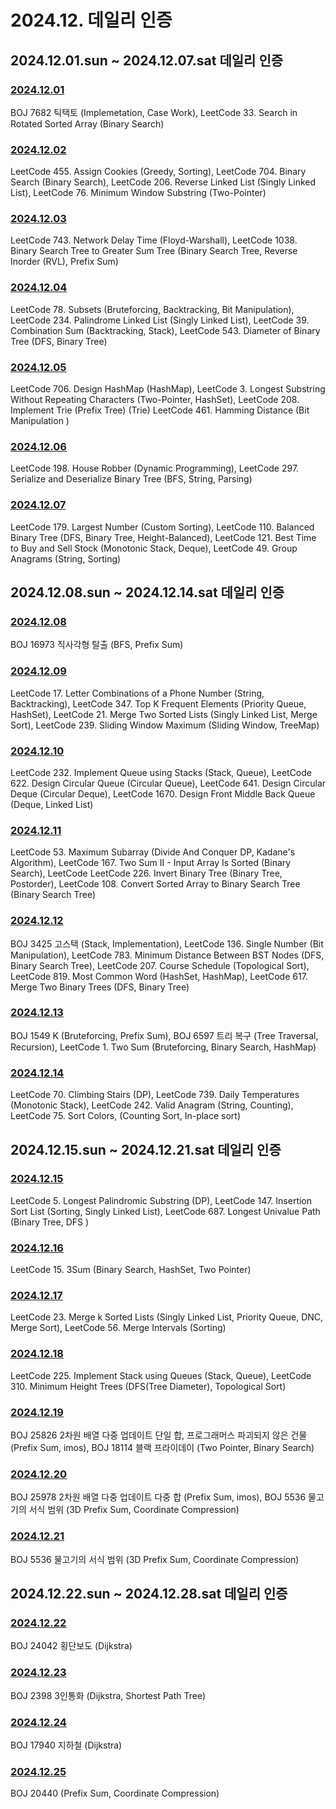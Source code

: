 # 2024.12. 데일리 인증

## 2024.12.01.sun ~ 2024.12.07.sat 데일리 인증

### [2024.12.01](https://github.com/jwelyl/daily_certification/blob/main/2024/12/01/24_12_01_daily_certification.md)
BOJ 7682 틱택토 (Implemetation, Case Work), LeetCode 33. Search in Rotated Sorted Array (Binary Search)

### [2024.12.02](https://github.com/jwelyl/daily_certification/blob/main/2024/12/02/24_12_02_daily_certification.md)
LeetCode 455. Assign Cookies (Greedy, Sorting), LeetCode 704. Binary Search (Binary Search), LeetCode 206. Reverse Linked List (Singly Linked List), LeetCode 76. Minimum Window Substring (Two-Pointer)

### [2024.12.03](https://github.com/jwelyl/daily_certification/blob/main/2024/12/03/24_12_03_daily_certification.md)
LeetCode 743. Network Delay Time (Floyd-Warshall), LeetCode 1038. Binary Search Tree to Greater Sum Tree (Binary Search Tree, Reverse Inorder (RVL), Prefix Sum)

### [2024.12.04](https://github.com/jwelyl/daily_certification/blob/main/2024/12/04/24_12_04_daily_certification.md)
LeetCode 78. Subsets (Bruteforcing, Backtracking, Bit Manipulation), LeetCode 234. Palindrome Linked List (Singly Linked List), LeetCode 39. Combination Sum (Backtracking, Stack), LeetCode 543. Diameter of Binary Tree (DFS, Binary Tree)

### [2024.12.05](https://github.com/jwelyl/daily_certification/blob/main/2024/12/05/24_12_05_daily_certification.md)
LeetCode 706. Design HashMap (HashMap), LeetCode 3. Longest Substring Without Repeating Characters (Two-Pointer, HashSet),
LeetCode 208. Implement Trie (Prefix Tree) (Trie) LeetCode 461. Hamming Distance (Bit Manipulation )

### [2024.12.06](https://github.com/jwelyl/daily_certification/blob/main/2024/12/06/24_12_06_daily_certification.md)
LeetCode 198. House Robber (Dynamic Programming), LeetCode 297. Serialize and Deserialize Binary Tree (BFS, String, Parsing)

### [2024.12.07](https://github.com/jwelyl/daily_certification/blob/main/2024/12/07/24_12_07_daily_certification.md)
LeetCode 179. Largest Number (Custom Sorting), LeetCode 110. Balanced Binary Tree (DFS, Binary Tree, Height-Balanced), LeetCode 121. Best Time to Buy and Sell Stock (Monotonic Stack, Deque), LeetCode 49. Group Anagrams (String, Sorting)

## 2024.12.08.sun ~ 2024.12.14.sat 데일리 인증

### [2024.12.08](https://github.com/jwelyl/daily_certification/blob/main/2024/12/08/24_12_08_daily_certification.md)
BOJ 16973 직사각형 탈출 (BFS, Prefix Sum)

### [2024.12.09](https://github.com/jwelyl/daily_certification/blob/main/2024/12/09/24_12_09_daily_certification.md)
LeetCode 17. Letter Combinations of a Phone Number (String, Backtracking), LeetCode 347. Top K Frequent Elements (Priority Queue, HashSet), LeetCode 21. Merge Two Sorted Lists (Singly Linked List, Merge Sort), LeetCode 239. Sliding Window Maximum (Sliding Window, TreeMap)

### [2024.12.10](https://github.com/jwelyl/daily_certification/blob/main/2024/12/10/24_12_10_daily_certification.md)
LeetCode 232. Implement Queue using Stacks (Stack, Queue), LeetCode 622. Design Circular Queue (Circular Queue), LeetCode 641. Design Circular Deque (Circular Deque), LeetCode 1670. Design Front Middle Back Queue (Deque, Linked List)

### [2024.12.11](https://github.com/jwelyl/daily_certification/blob/main/2024/12/11/24_12_11_daily_certification.md)
LeetCode 53. Maximum Subarray (Divide And Conquer DP, Kadane's Algorithm), LeetCode 167. Two Sum II - Input Array Is Sorted (Binary Search), LeetCode LeetCode 226. Invert Binary Tree (Binary Tree, Postorder), LeetCode 108. Convert Sorted Array to Binary Search Tree (Binary Search Tree)

### [2024.12.12](https://github.com/jwelyl/daily_certification/blob/main/2024/12/12/24_12_12_daily_certification.md)
BOJ 3425 고스택 (Stack, Implementation), LeetCode 136. Single Number (Bit Manipulation), LeetCode 783. Minimum Distance Between BST Nodes (DFS, Binary Search Tree), LeetCode 207. Course Schedule (Topological Sort), LeetCode 819. Most Common Word (HashSet, HashMap), LeetCode 617. Merge Two Binary Trees (DFS, Binary Tree)

### [2024.12.13](https://github.com/jwelyl/daily_certification/blob/main/2024/12/13/24_12_13_daily_certification.md)
BOJ 1549 K (Bruteforcing, Prefix Sum), BOJ 6597 트리 복구 (Tree Traversal, Recursion),
LeetCode 1. Two Sum (Bruteforcing, Binary Search, HashMap)

### [2024.12.14](https://github.com/jwelyl/daily_certification/blob/main/2024/12/14/24_12_14_daily_certification.md)
LeetCode 70. Climbing Stairs (DP), LeetCode 739. Daily Temperatures (Monotonic Stack), LeetCode 242. Valid Anagram (String, Counting), LeetCode 75. Sort Colors, (Counting Sort, In-place sort)

## 2024.12.15.sun ~ 2024.12.21.sat 데일리 인증

### [2024.12.15](https://github.com/jwelyl/daily_certification/blob/main/2024/12/15/24_12_15_daily_certification.md)
LeetCode 5. Longest Palindromic Substring (DP), LeetCode 147. Insertion Sort List (Sorting, Singly Linked List), LeetCode 687. Longest Univalue Path (Binary Tree, DFS )

### [2024.12.16](https://github.com/jwelyl/daily_certification/blob/main/2024/12/16/24_12_16_daily_certification.md)
LeetCode 15. 3Sum (Binary Search, HashSet, Two Pointer)

### [2024.12.17](https://github.com/jwelyl/daily_certification/blob/main/2024/12/17/24_12_17_daily_certification.md)
LeetCode 23. Merge k Sorted Lists (Singly Linked List, Priority Queue, DNC, Merge Sort), LeetCode 56. Merge Intervals (Sorting)

### [2024.12.18](https://github.com/jwelyl/daily_certification/blob/main/2024/12/18/24_12_18_daily_certification.md)
LeetCode 225. Implement Stack using Queues (Stack, Queue), LeetCode 310. Minimum Height Trees (DFS(Tree Diameter), Topological Sort)

### [2024.12.19](https://github.com/jwelyl/daily_certification/blob/main/2024/12/19/24_12_19_daily_certification.md)
BOJ 25826 2차원 배열 다중 업데이트 단일 합, 프로그래머스 파괴되지 않은 건물 (Prefix Sum, imos), BOJ 18114 블랙 프라이데이 (Two Pointer, Binary Search)

### [2024.12.20](https://github.com/jwelyl/daily_certification/blob/main/2024/12/20/24_12_20_daily_certification.md)
BOJ 25978 2차원 배열 다중 업데이트 다중 합 (Prefix Sum, imos), BOJ 5536 물고기의 서식 범위 (3D Prefix Sum, Coordinate Compression)

### [2024.12.21](https://github.com/jwelyl/daily_certification/blob/main/2024/12/21/24_12_21_daily_certification.md)
BOJ 5536 물고기의 서식 범위 (3D Prefix Sum, Coordinate Compression)

## 2024.12.22.sun ~ 2024.12.28.sat 데일리 인증

### [2024.12.22](https://github.com/jwelyl/daily_certification/blob/main/2024/12/22/24_12_22_daily_certification.md)
BOJ 24042 횡단보도 (Dijkstra)

### [2024.12.23](https://github.com/jwelyl/daily_certification/blob/main/2024/12/23/24_12_23_daily_certification.md)
BOJ 2398 3인통화 (Dijkstra, Shortest Path Tree)

### [2024.12.24](https://github.com/jwelyl/daily_certification/blob/main/2024/12/24/24_12_24_daily_certification.md)
BOJ 17940 지하철 (Dijkstra)

### [2024.12.25](https://github.com/jwelyl/daily_certification/blob/main/2024/12/25/24_12_25_daily_certification.md)
BOJ 20440 (Prefix Sum, Coordinate Compression)